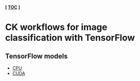 ﻿**[ [TOC](../README.md) ]**

# CK workflows for image classification with TensorFlow

## TensorFlow models

* [CPU](https://github.com/mlcommons/ck-mlops/tree/main/program/mlperf-inference-bench-image-classification-tensorflow-cpu)
* [CUDA](https://github.com/mlcommons/ck-mlops/tree/main/program/mlperf-inference-bench-image-classification-tensorflow-gpu)